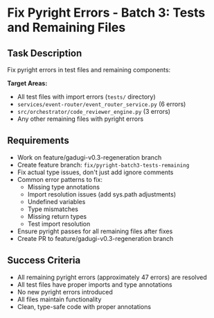 # Fix Pyright Errors - Batch 3: Tests and Remaining Files

## Task Description
Fix pyright errors in test files and remaining components:

**Target Areas:**
- All test files with import errors (`tests/` directory)
- `services/event-router/event_router_service.py` (6 errors)
- `src/orchestrator/code_reviewer_engine.py` (3 errors)
- Any other remaining files with pyright errors

## Requirements
- Work on feature/gadugi-v0.3-regeneration branch
- Create feature branch: `fix/pyright-batch3-tests-remaining`
- Fix actual type issues, don't just add ignore comments
- Common error patterns to fix:
  - Missing type annotations
  - Import resolution issues (add sys.path adjustments)
  - Undefined variables
  - Type mismatches
  - Missing return types
  - Test import resolution
- Ensure pyright passes for all remaining files after fixes
- Create PR to feature/gadugi-v0.3-regeneration branch

## Success Criteria
- All remaining pyright errors (approximately 47 errors) are resolved
- All test files have proper imports and type annotations
- No new pyright errors introduced
- All files maintain functionality
- Clean, type-safe code with proper annotations